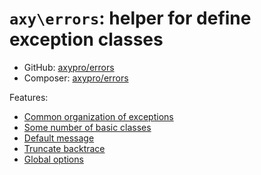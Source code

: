 # `axy\errors`: helper for define exception classes

 * GitHub: [axypro/errors](https://github.com/axypro/errors)
 * Composer: [axypro/errors](https://packagist.org/packages/axy/errors)

Features:

 * [Common organization of exceptions](org.md)
 * [Some number of basic classes](errors.md)
 * [Default message](message.md)
 * [Truncate backtrace](backtrace.md)
 * [Global options](Opts.md)

